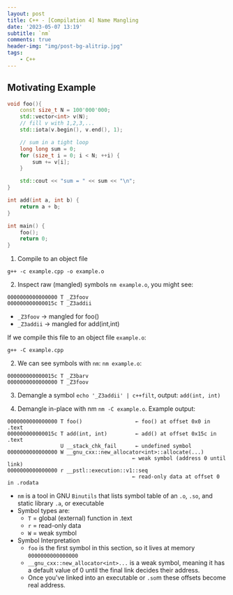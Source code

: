 ```yaml
---
layout: post
title: C++ - [Compilation 4] Name Mangling
date: '2023-05-07 13:19'
subtitle: `nm`
comments: true
header-img: "img/post-bg-alitrip.jpg"
tags:
    - C++
---
```


## Motivating Example

```cpp
void foo(){
    const size_t N = 100'000'000;
    std::vector<int> v(N);
    // fill v with 1,2,3,...
    std::iota(v.begin(), v.end(), 1);

    // sum in a tight loop
    long long sum = 0;
    for (size_t i = 0; i < N; ++i) {
        sum += v[i];
    }

    std::cout << "sum = " << sum << "\n";
}

int add(int a, int b) {
    return a + b;
}

int main() {
    foo();
    return 0;
}
```

1. Compile to an object file

```
g++ -c example.cpp -o example.o
```

2. Inspect raw (mangled) symbols `nm example.o`, you might see:

```
0000000000000000 T _Z3foov
000000000000015c T _Z3addii
```

- `_Z3foov` → mangled for foo()
- `_Z3addii` → mangled for add(int,int)



If we compile this file to an object file `example.o`:

```
g++ -C example.cpp
```

2. We can see symbols with `nm`: `nm example.o`:

```
000000000000015c T _Z3barv
0000000000000000 T _Z3foov
```
    
3. Demangle a symbol `echo '_Z3addii' | c++filt`, output: `add(int, int)`

4. Demangle in-place with nm `nm -C example.o`. Example output:

```
0000000000000000 T foo()                 ← foo() at offset 0x0 in .text
000000000000015c T add(int, int)         ← add() at offset 0x15c in .text
                 U __stack_chk_fail      ← undefined symbol
0000000000000000 W __gnu_cxx::new_allocator<int>::allocate(...)
                                        ← weak symbol (address 0 until link)
0000000000000000 r __pstl::execution::v1::seq
                                        ← read-only data at offset 0 in .rodata

```
- `nm` is a tool in GNU `Binutils` that lists symbol table of an `.o`, `.so`, and static library `.a`, or executable
- Symbol types are:
    - `T` = global (external) function in .text
    - `r` = read-only data
    - `W` = weak symbol
- Symbol Interpretation
    - `foo` is the first symbol in this section, so it lives at memory `0000000000000000`
    -  `__gnu_cxx::new_allocator<int>...` is a weak symbol, meaning it has a default value of 0 until the final link decides their address.
    - Once you've linked into an executable or `.so`m these offsets become real address.
    